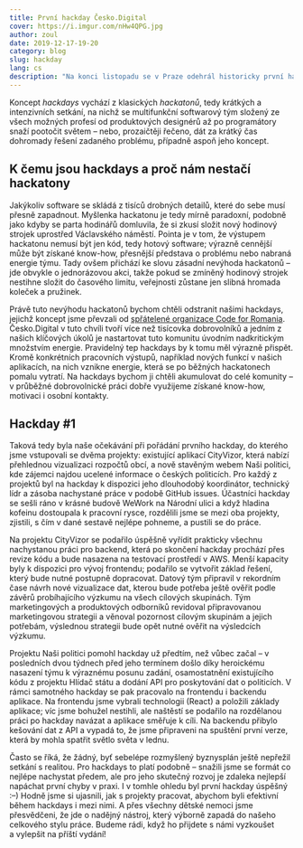 ```yaml
---
title: První hackday Česko.Digital
cover: https://i.imgur.com/nHw4QPG.jpg
author: zoul
date: 2019-12-17-19-20
category: blog
slug: hackday
lang: cs
description: "Na konci listopadu se v Praze odehrál historicky první hackday Česko.Digital. V budově WeWork na pražské Národní se jej zúčastnilo 43 produktových designérů, grafiků, UX designérů, programátorů a dalších IT odborníků, kteří společně pracovali na projektech CityVizor a Naši politici."
---
```


Koncept *hackdays* vychází z klasických *hackatonů*, tedy krátkých a intenzivních setkání, na nichž se multifunkční softwarový tým složený ze všech možných profesí od produktových designérů až po programátory snaží pootočit světem – nebo, prozaičtěji řečeno, dát za krátký čas dohromady řešení zadaného problému, případně aspoň jeho koncept.

## K čemu jsou hackdays a proč nám nestačí hackatony

Jakýkoliv software se skládá z tisíců drobných detailů, které do sebe musí přesně zapadnout. Myšlenka hackatonu je tedy mírně paradoxní, podobně jako kdyby se parta hodinářů domluvila, že si zkusí složit nový hodinový strojek uprostřed Václavského náměstí. Pointa je v tom, že výstupem hackatonu nemusí být jen kód, tedy hotový software; výrazně cennější může být získané know-how, přesnější představa o problému nebo nabraná energie týmu. Tady ovšem přichází ke slovu zásadní nevýhoda hackatonů – jde obvykle o jednorázovou akci, takže pokud se zmíněný hodinový strojek nestihne složit do časového limitu, veřejnosti zůstane jen slibná hromada koleček a pružinek.

Právě tuto nevýhodu hackatonů bychom chtěli odstranit našimi hackdays, jejichž koncept jsme převzali od [spřátelené organizace Code for Romania](https://blog.cesko.digital/2019/11/rozhovor-vereha). Česko.Digital v tuto chvíli tvoří více než tisícovka dobrovolníků a jedním z našich klíčových úkolů je nastartovat tuto komunitu úvodním nadkritickým množstvím energie. Pravidelný tep hackdays by k tomu měl výrazně přispět. Kromě konkrétních pracovních výstupů, například nových funkcí v našich aplikacích, na nich vznikne energie, která se po běžných hackatonech pomalu vytratí. Na hackdays bychom ji chtěli akumulovat do celé komunity – v průběžné dobrovolnické práci dobře využijeme získané know-how, motivaci i osobní kontakty.

## Hackday #1

Taková tedy byla naše očekávání při pořádání prvního hackday, do kterého jsme vstupovali se dvěma projekty: existující aplikací CityVizor, která nabízí přehlednou vizualizaci rozpočtů obcí, a nově stavěným webem Naši politici, kde zájemci najdou ucelené informace o českých politicích. Pro každý z projektů byl na hackday k dispozici jeho dlouhodobý koordinátor, technický lídr a zásoba nachystané práce v podobě GitHub issues. Účastníci hackday se sešli ráno v krásné budově WeWork na Národní ulici a když hladina kofeinu dostoupala k pracovní rysce, rozdělili jsme se mezi oba projekty, zjistili, s čím v dané sestavě nejlépe pohneme, a pustili se do práce.

Na projektu CityVizor se podařilo úspěšně vyřídit prakticky všechnu nachystanou práci pro backend, která po skončení hackday prochází přes revize kódu a bude nasazena na testovací prostředí v AWS. Menší kapacity byly k dispozici pro vývoj frontendu; podařilo se vytvořit základ řešení, který bude nutné postupně dopracovat. Datový tým připravil v rekordním čase návrh nové vizualizace dat, kterou bude potřeba ještě ověřit podle závěrů probíhajícího výzkumu na všech cílových skupinách. Tým marketingových a produktových odborníků revidoval připravovanou marketingovou strategii a věnoval pozornost cílovým skupinám a jejich potřebám, výslednou strategii bude opět nutné ověřit na výsledcích výzkumu.

Projektu Naši politici pomohl hackday už předtím, než vůbec začal – v posledních dvou týdnech před jeho termínem došlo díky heroickému nasazení týmu k výraznému posunu zadání, osamostatnění existujícího kódu z projektu Hlídač státu a dodání API pro poskytování dat o politicích. V rámci samotného hackday se pak pracovalo na frontendu i backendu aplikace. Na frontendu jsme vybrali technologii (React) a položili základy aplikace; víc jsme bohužel nestihli, ale naštěstí se podařilo na rozdělanou práci po hackday navázat a aplikace směřuje k cíli. Na backendu přibylo kešování dat z API a vypadá to, že jsme připraveni na spuštění první verze, která by mohla spatřit světlo světa v lednu.

Často se říká, že žádný, byť sebelépe rozmyšlený byznysplán ještě nepřežil setkání s realitou. Pro hackdays to platí podobně – snažili jsme se formát co nejlépe nachystat předem, ale pro jeho skutečný rozvoj je zdaleka nejlepší napáchat první chyby v praxi. I v tomhle ohledu byl první hackday úspěšný :–) Hodně jsme si ujasnili, jak s projekty pracovat, abychom byli efektivní během hackdays i mezi nimi. A přes všechny dětské nemoci jsme přesvědčeni, že jde o nadějný nástroj, který výborně zapadá do našeho celkového stylu práce. Budeme rádi, když ho přijdete s námi vyzkoušet a vylepšit na příští vydání!